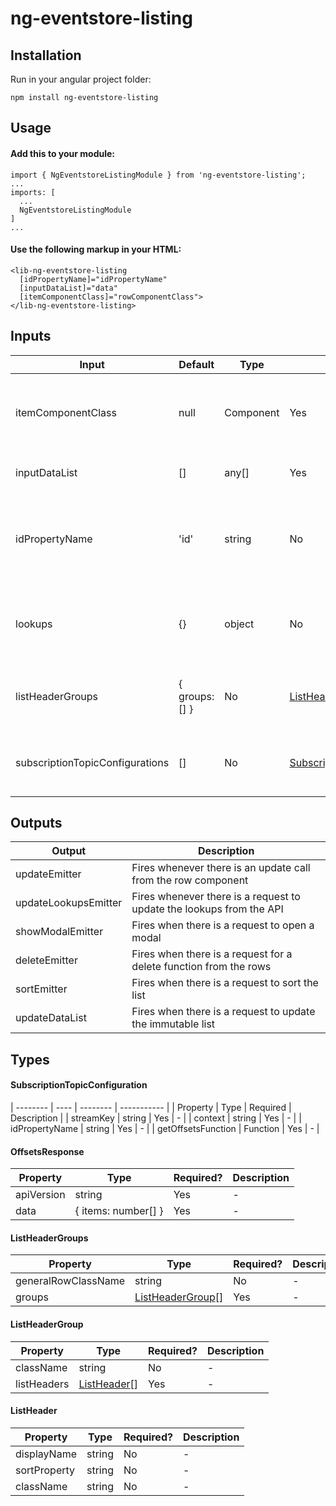 # ng-eventstore-listing

## Installation

Run in your angular project folder:
```
npm install ng-eventstore-listing
```

## Usage

#### Add this to your module:

```
import { NgEventstoreListingModule } from 'ng-eventstore-listing';
...
imports: [
  ...
  NgEventstoreListingModule
]
...
```

#### Use the following markup in your HTML:
```
<lib-ng-eventstore-listing
  [idPropertyName]="idPropertyName"
  [inputDataList]="data"
  [itemComponentClass]="rowComponentClass">
</lib-ng-eventstore-listing>
```

## Inputs

| Input | Default | Type | Required? | Description |
| ----- | ------- | ---- | --------- | ----------- |
| itemComponentClass | null | Component | Yes | Type / Class of the component that will be used as the rows |
| inputDataList | [] | any[] | Yes | The array of items that will be displayed |
| idPropertyName | 'id' | string | No | The identifying property existing in each item of the array in *inputDataList* |
| lookups | {} | object | No | Optional lookups to be accessible inside the items component |
| listHeaderGroups | { groups: [] } | No | [ListHeaderGroups](#ListHeaderGroups) | Optional object describing the headers of the table rows |
| subscriptionTopicConfigurations | [] | No | [SubscriptionTopicConfiguration](#SubscriptionTopicConfiguration) | Array of configurations for UI updating subscriptions |

## Outputs

| Output | Description |
| ------ | ----------- |
| updateEmitter | Fires whenever there is an update call from the row component |
| updateLookupsEmitter | Fires whenever there is a request to update the lookups from the API |
| showModalEmitter | Fires when there is a request to open a modal | 
| deleteEmitter | Fires when there is a request for a delete function from the rows |
| sortEmitter | Fires when there is a request to sort the list |
| updateDataList | Fires when there is a request to update the immutable list |

## Types

#### SubscriptionTopicConfiguration
| -------- | ---- | -------- | ----------- |
| Property | Type | Required | Description |
| streamKey | string | Yes | - |
| context | string | Yes | - |
| idPropertyName | string | Yes | - |
| getOffsetsFunction | Function | Yes | - |

#### OffsetsResponse
| Property | Type | Required? | Description |
| -------- | ---- | --------- | ----------- |
| apiVersion | string | Yes | - |
| data | { items: number[] } | Yes | - |

#### ListHeaderGroups
| Property | Type | Required? | Description |
| -------- | ---- | --------- | ----------- |
| generalRowClassName | string | No | - |
| groups | [ListHeaderGroup](#ListHeaderGroup)[] | Yes | - |

#### ListHeaderGroup
| Property | Type | Required? | Description |
| -------- | ---- | --------- | ----------- |
| className | string | No | - |
| listHeaders | [ListHeader](#ListHeader)[] | Yes | - |

#### ListHeader
| Property | Type | Required? | Description |
| -------- | ---- | --------- | ----------- |
| displayName | string | No | - |
| sortProperty | string | No | - |
| className | string | No | - |
